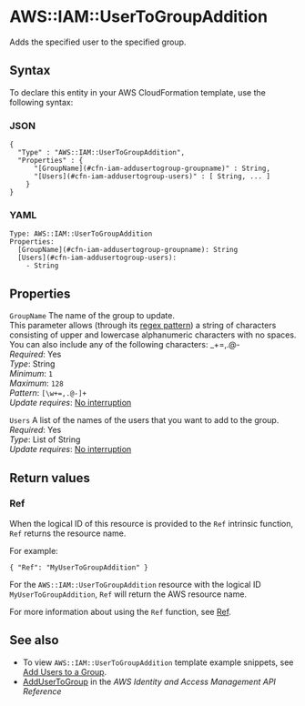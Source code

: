 # AWS::IAM::UserToGroupAddition<a name="aws-properties-iam-addusertogroup"></a>

Adds the specified user to the specified group\.

## Syntax<a name="aws-properties-iam-addusertogroup-syntax"></a>

To declare this entity in your AWS CloudFormation template, use the following syntax:

### JSON<a name="aws-properties-iam-addusertogroup-syntax.json"></a>

```
{
  "Type" : "AWS::IAM::UserToGroupAddition",
  "Properties" : {
      "[GroupName](#cfn-iam-addusertogroup-groupname)" : String,
      "[Users](#cfn-iam-addusertogroup-users)" : [ String, ... ]
    }
}
```

### YAML<a name="aws-properties-iam-addusertogroup-syntax.yaml"></a>

```
Type: AWS::IAM::UserToGroupAddition
Properties:
  [GroupName](#cfn-iam-addusertogroup-groupname): String
  [Users](#cfn-iam-addusertogroup-users):
    - String
```

## Properties<a name="aws-properties-iam-addusertogroup-properties"></a>

`GroupName` <a name="cfn-iam-addusertogroup-groupname"></a>
The name of the group to update\.  
This parameter allows \(through its [regex pattern](http://wikipedia.org/wiki/regex)\) a string of characters consisting of upper and lowercase alphanumeric characters with no spaces\. You can also include any of the following characters: \_\+=,\.@\-  
_Required_: Yes  
_Type_: String  
_Minimum_: `1`  
_Maximum_: `128`  
_Pattern_: `[\w+=,.@-]+`  
_Update requires_: [No interruption](https://docs.aws.amazon.com/AWSCloudFormation/latest/UserGuide/using-cfn-updating-stacks-update-behaviors.html#update-no-interrupt)

`Users` <a name="cfn-iam-addusertogroup-users"></a>
A list of the names of the users that you want to add to the group\.  
_Required_: Yes  
_Type_: List of String  
_Update requires_: [No interruption](https://docs.aws.amazon.com/AWSCloudFormation/latest/UserGuide/using-cfn-updating-stacks-update-behaviors.html#update-no-interrupt)

## Return values<a name="aws-properties-iam-addusertogroup-return-values"></a>

### Ref<a name="aws-properties-iam-addusertogroup-return-values-ref"></a>

When the logical ID of this resource is provided to the `Ref` intrinsic function, `Ref` returns the resource name\.

For example:

`{ "Ref": "MyUserToGroupAddition" }`

For the `AWS::IAM::UserToGroupAddition` resource with the logical ID `MyUserToGroupAddition`, `Ref` will return the AWS resource name\.

For more information about using the `Ref` function, see [Ref](https://docs.aws.amazon.com/AWSCloudFormation/latest/UserGuide/intrinsic-function-reference-ref.html)\.

## See also<a name="aws-properties-iam-addusertogroup--seealso"></a>

- To view `AWS::IAM::UserToGroupAddition` template example snippets, see [Add Users to a Group](https://docs.aws.amazon.com/AWSCloudFormation/latest/UserGuide/quickref-iam.html#scenario-iam-addusertogroup)\.
- [AddUserToGroup](https://docs.aws.amazon.com/IAM/latest/APIReference/API_AddUserToGroup.html) in the _AWS Identity and Access Management API Reference_
